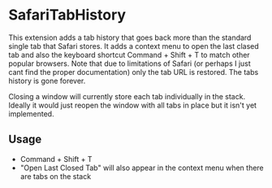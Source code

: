 SafariTabHistory
================


This extension adds a tab history that goes back more than the standard single tab that Safari stores. It adds a context menu to open the last clased tab and also the keyboard shortcut Command + Shift + T to match other popular browsers. Note that due to limitations of Safari (or perhaps I just cant find the proper documentation) only the tab URL is restored. The tabs history is gone forever.

Closing a window will currently store each tab individually in the stack. Ideally it would just reopen the window with all tabs in place but it isn't yet implemented.



Usage
---
- Command + Shift + T
- "Open Last Closed Tab" will also appear in the context menu when there are tabs on the stack
